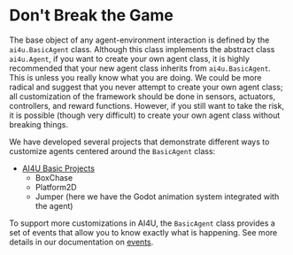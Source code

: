# Don't Break the Game

The base object of any agent-environment interaction is defined by the `ai4u.BasicAgent` class. Although this class implements the abstract class `ai4u.Agent`, if you want to create your own agent class, it is highly recommended that your new agent class inherits from `ai4u.BasicAgent`. This is unless you really know what you are doing. We could be more radical and suggest that you never attempt to create your own agent class; all customization of the framework should be done in sensors, actuators, controllers, and reward functions. However, if you still want to take the risk, it is possible (though very difficult) to create your own agent class without breaking things.

We have developed several projects that demonstrate different ways to customize agents centered around the `BasicAgent` class:

* [AI4U Basic Projects](https://github.com/gilzamir18/ai4u_demo_projects)
    * BoxChase
    * Platform2D
    * Jumper (here we have the Godot animation system integrated with the agent)

To support more customizations in AI4U, the `BasicAgent` class provides a set of events that allow you to know exactly what is happening. See more details in our documentation on [events](events.md).